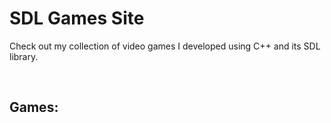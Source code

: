 # SDL Games Site

Check out my collection of video games I developed using C++ and its SDL library.

</br>

## Games:
